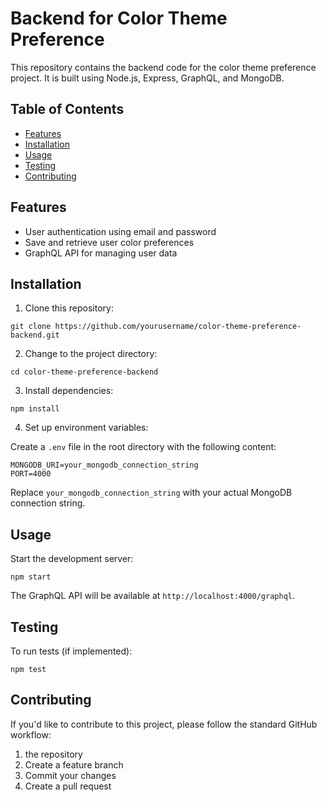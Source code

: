 # Backend for Color Theme Preference

This repository contains the backend code for the color theme preference project. It is built using Node.js, Express, GraphQL, and MongoDB.

## Table of Contents

- [Features](#features)
- [Installation](#installation)
- [Usage](#usage)
- [Testing](#testing)
- [Contributing](#contributing)

## Features

- User authentication using email and password
- Save and retrieve user color preferences
- GraphQL API for managing user data

## Installation

1. Clone this repository:

```
git clone https://github.com/yourusername/color-theme-preference-backend.git
```

2. Change to the project directory:

```
cd color-theme-preference-backend
```

3. Install dependencies:

```
npm install
```

4. Set up environment variables:

Create a `.env` file in the root directory with the following content:

```
MONGODB_URI=your_mongodb_connection_string
PORT=4000
```

Replace `your_mongodb_connection_string` with your actual MongoDB connection string.

## Usage

Start the development server:

```
npm start
```

The GraphQL API will be available at `http://localhost:4000/graphql`.

## Testing

To run tests (if implemented):

```
npm test
```

## Contributing

If you'd like to contribute to this project, please follow the standard GitHub workflow:

1. the repository
2. Create a feature branch
3. Commit your changes
4. Create a pull request
